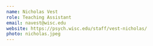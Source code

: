 ```yaml
---
name: Nicholas Vest
role: Teaching Assistant
email: navest@wisc.edu
website: https://psych.wisc.edu/staff/vest-nicholas/
photo: nicholas.jpeg
---
```

